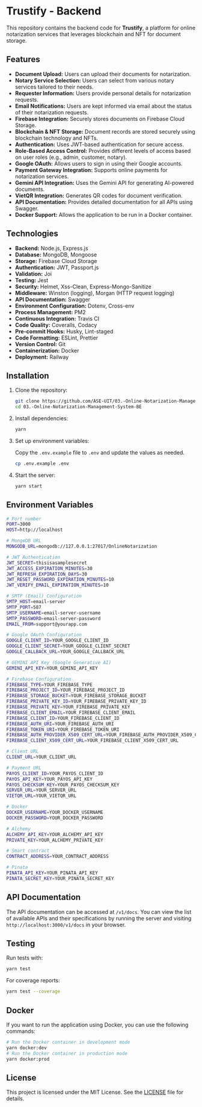 # Trustify - Backend

This repository contains the backend code for **Trustify**, a platform for online notarization services that leverages blockchain and NFT for document storage.

## Features

- **Document Upload:** Users can upload their documents for notarization.
- **Notary Service Selection:** Users can select from various notary services tailored to their needs.
- **Requester Information:** Users provide personal details for notarization requests.
- **Email Notifications:** Users are kept informed via email about the status of their notarization requests.
- **Firebase Integration:** Securely stores documents on Firebase Cloud Storage.
- **Blockchain & NFT Storage:** Document records are stored securely using blockchain technology and NFTs.
- **Authentication:** Uses JWT-based authentication for secure access.
- **Role-Based Access Control:** Provides different levels of access based on user roles (e.g., admin, customer, notary).
- **Google OAuth:** Allows users to sign in using their Google accounts.
- **Payment Gateway Integration:** Supports online payments for notarization services.
- **Gemini API Integration:** Uses the Gemini API for generating AI-powered documents.
- **VietQR Integration:** Generates QR codes for document verification.
- **API Documentation:** Provides detailed documentation for all APIs using Swagger.
- **Docker Support:** Allows the application to be run in a Docker container.

## Technologies

- **Backend:** Node.js, Express.js
- **Database:** MongoDB, Mongoose
- **Storage:** Firebase Cloud Storage
- **Authentication:** JWT, Passport.js
- **Validation:** Joi
- **Testing:** Jest
- **Security:** Helmet, Xss-Clean, Express-Mongo-Sanitize
- **Middleware:** Winston (logging), Morgan (HTTP request logging)
- **API Documentation:** Swagger
- **Environment Configuration:** Dotenv, Cross-env
- **Process Management:** PM2
- **Continuous Integration:** Travis CI
- **Code Quality:** Coveralls, Codacy
- **Pre-commit Hooks:** Husky, Lint-staged
- **Code Formatting:** ESLint, Prettier
- **Version Control:** Git
- **Containerization:** Docker
- **Deployment:** Railway

## Installation

1. Clone the repository:

   ```bash
   git clone https://github.com/ASE-UIT/03.-Online-Notarization-Management-System-BE
   cd 03.-Online-Notarization-Management-System-BE
   ```

2. Install dependencies:

   ```bash
   yarn
   ```

3. Set up environment variables:

   Copy the `.env.example` file to `.env` and update the values as needed.

   ```bash
   cp .env.example .env
   ```

4. Start the server:

   ```bash
   yarn start
   ```

## Environment Variables

```bash
# Port number
PORT=3000
HOST=http://localhost

# MongoDB URL
MONGODB_URL=mongodb://127.0.0.1:27017/OnlineNotarization

# JWT Authentication
JWT_SECRET=thisisasamplesecret
JWT_ACCESS_EXPIRATION_MINUTES=30
JWT_REFRESH_EXPIRATION_DAYS=30
JWT_RESET_PASSWORD_EXPIRATION_MINUTES=10
JWT_VERIFY_EMAIL_EXPIRATION_MINUTES=10

# SMTP (Email) Configuration
SMTP_HOST=email-server
SMTP_PORT=587
SMTP_USERNAME=email-server-username
SMTP_PASSWORD=email-server-password
EMAIL_FROM=support@yourapp.com

# Google OAuth Configuration
GOOGLE_CLIENT_ID=YOUR_GOOGLE_CLIENT_ID
GOOGLE_CLIENT_SECRET=YOUR_GOOGLE_CLIENT_SECRET
GOOGLE_CALLBACK_URL=YOUR_GOOGLE_CALLBACK_URL

# GEMINI API Key (Google Generative AI)
GEMINI_API_KEY=YOUR_GEMINI_API_KEY

# Firebase Configuration
FIREBASE_TYPE=YOUR_FIREBASE_TYPE
FIREBASE_PROJECT_ID=YOUR_FIREBASE_PROJECT_ID
FIREBASE_STORAGE_BUCKET=YOUR_FIREBASE_STORAGE_BUCKET
FIREBASE_PRIVATE_KEY_ID=YOUR_FIREBASE_PRIVATE_KEY_ID
FIREBASE_PRIVATE_KEY=YOUR_FIREBASE_PRIVATE_KEY
FIREBASE_CLIENT_EMAIL=YOUR_FIREBASE_CLIENT_EMAIL
FIREBASE_CLIENT_ID=YOUR_FIREBASE_CLIENT_ID
FIREBASE_AUTH_URI=YOUR_FIREBASE_AUTH_URI
FIREBASE_TOKEN_URI=YOUR_FIREBASE_TOKEN_URI
FIREBASE_AUTH_PROVIDER_X509_CERT_URL=YOUR_FIREBASE_AUTH_PROVIDER_X509_CERT_URL
FIREBASE_CLIENT_X509_CERT_URL=YOUR_FIREBASE_CLIENT_X509_CERT_URL

# Client URL
CLIENT_URL=YOUR_CLIENT_URL

# Payment URL
PAYOS_CLIENT_ID=YOUR_PAYOS_CLIENT_ID
PAYOS_API_KEY=YOUR_PAYOS_API_KEY
PAYOS_CHECKSUM_KEY=YOUR_PAYOS_CHECKSUM_KEY
SERVER_URL=YOUR_SERVER_URL
VIETQR_URL=YOUR_VIETQR_URL

# Docker
DOCKER_USERNAME=YOUR_DOCKER_USERNAME
DOCKER_PASSWORD=YOUR_DOCKER_PASSWORD

# Alchemy
ALCHEMY_API_KEY=YOUR_ALCHEMY_API_KEY
PRIVATE_KEY=YOUR_ALCHEMY_PRIVATE_KEY

# Smart contract
CONTRACT_ADDRESS=YOUR_CONTRACT_ADDRESS

# Pinata
PINATA_API_KEY=YOUR_PINATA_API_KEY
PINATA_SECRET_KEY=YOUR_PINATA_SECRET_KEY

```

## API Documentation

The API documentation can be accessed at `/v1/docs`. You can view the list of available APIs and their specifications by running the server and visiting `http://localhost:3000/v1/docs` in your browser.

## Testing

Run tests with:

```bash
yarn test
```

For coverage reports:

```bash
yarn test --coverage
```

## Docker

If you want to run the application using Docker, you can use the following commands:

```bash
# Run the Docker container in development mode
yarn docker:dev
# Run the Docker container in production mode
yarn docker:prod
```

## License

This project is licensed under the MIT License. See the [LICENSE](LICENSE) file for details.
